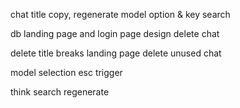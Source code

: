 chat title
copy, regenerate
model option & key
search 



db
landing page and login page design
delete chat


delete
title
breaks
landing page
delete unused chat
<!-- dont create new chat on click of new chat. Rather create when user sends first input -->
model selection
esc trigger


think
search
regenerate